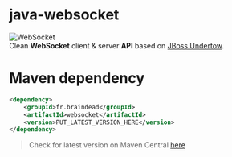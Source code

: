# java-websocket
![WebSocket](https://img.shields.io/maven-central/v/fr.braindead/websocket.svg)  
Clean **WebSocket** client &amp; server **API** based on [JBoss Undertow](http://undertow.io/).

# Maven dependency
```xml
<dependency>
    <groupId>fr.braindead</groupId>
    <artifactId>websocket</artifactId>
    <version>PUT_LATEST_VERSION_HERE</version>
</dependency>
```

> Check for latest version on Maven Central [here](https://search.maven.org/#search%7Cga%7C1%7Cg%3A%22fr.braindead%22%20a%3A%22websocket%22)
